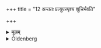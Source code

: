 +++
title = "12 अन्ततः प्रत्युपस्पृश्य शुचिर्भवति"

+++

<details><summary>मूलम्</summary>

अन्ततः प्रत्युपस्पृश्य शुचिर्भवति १२
</details>

<details><summary>Oldenberg</summary>

12. If the word Snāna (or bathing) is used, (this refers to the whole body) with the head.
</details>
